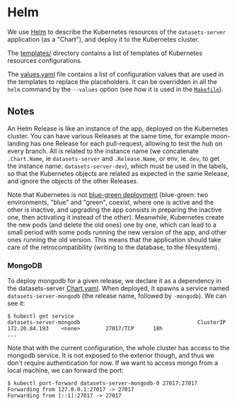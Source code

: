 # Helm

We use [Helm](https://helm.sh/docs/intro/using_helm/) to describe the Kubernetes resources of the `datasets-server` application (as a "Chart"), and deploy it to the Kubernetes cluster.

The [templates/](../charts/datasets-server/templates) directory contains a list of templates of Kubernetes resources configurations.

The [values.yaml](../charts/datasets-server/values.yaml) file contains a list of configuration values that are used in the templates to replace the placeholders. It can be overridden in all the `helm` command by the `--values` option (see how it is used in the [`Makefile`](../charts/datasets-server/Makefile)).

## Notes

An Helm Release is like an instance of the app, deployed on the Kubernetes cluster. You can have various Releases at the same time, for example moon-landing has one Release for each pull-request, allowing to test the hub on every branch. All is related to the instance name (we concatenate `.Chart.Name`, ie `datasets-server` and `.Release.Name`, or env, ie. `dev`, to get the instance name: `datasets-server-dev`), which must be used in the labels, so that the Kubernetes objects are related as expected in the same Release, and ignore the objects of the other Releases.

Note that Kubernetes is not [blue-green deployment](https://en.wikipedia.org/wiki/Blue-green_deployment) (blue-green: two environments, "blue" and "green", coexist, where one is active and the other is inactive, and upgrading the app consists in preparing the inactive one, then activating it instead of the other). Meanwhile, Kubernetes create the new pods (and delete the old ones) one by one, which can lead to a small period with some pods running the new version of the app, and other ones running the old version. This means that the application should take care of the retrocompatibility (writing to the database, to the filesystem).

### MongoDB

To deploy mongodb for a given release, we declare it as a dependency in the datasets-server [Chart.yaml](../charts/datasets-server/Chart.yaml). When deployed, it spawns a service named `datasets-server-mongodb` (the release name, followed by `-mongodb`). We can see it:

```
$ hubectl get service
datasets-server-mongodb                                     ClusterIP   172.20.84.193    <none>        27017/TCP      18h
...
```

Note that with the current configuration, the whole cluster has access to the mongodb service. It is not exposed to the exterior though, and thus we don't require authentication for now. If we want to access mongo from a local machine, we can forward the port:

```
$ kubectl port-forward datasets-server-mongodb-0 27017:27017
Forwarding from 127.0.0.1:27017 -> 27017
Forwarding from [::1]:27017 -> 27017
```
